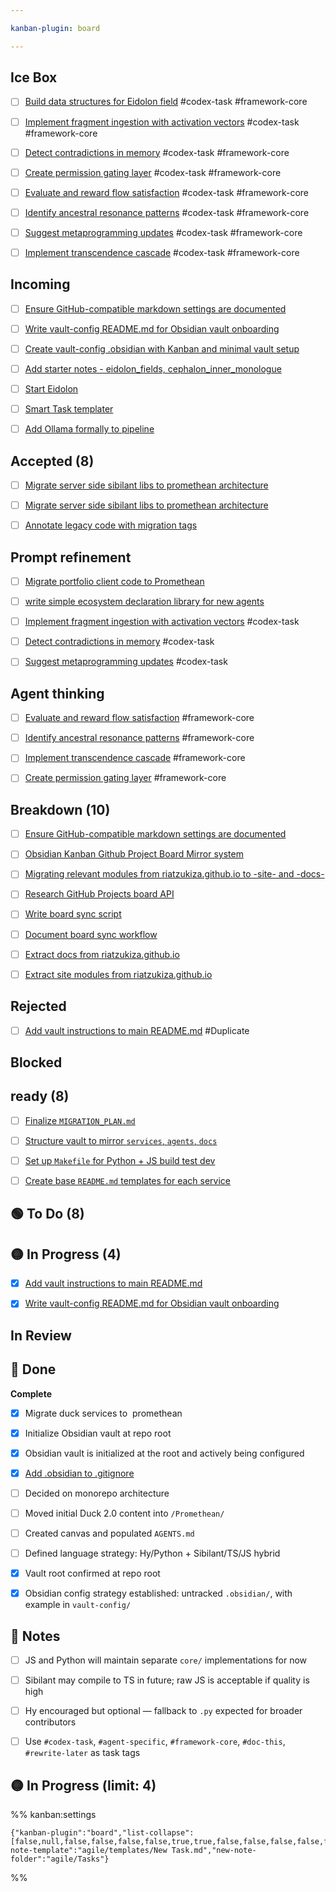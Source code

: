 ```yaml
---

kanban-plugin: board

---
```


## Ice Box

- [ ] [Build data structures for Eidolon field](../Tasks/Build%20data%20structures%20for%20Eidolon%20field.md) #codex-task #framework-core
- [ ] [Implement fragment ingestion with activation vectors](../Tasks/Implement%20fragment%20ingestion%20with%20activation%20vectors.md) #codex-task #framework-core
- [ ] [Detect contradictions in memory](../Tasks/Detect%20contradictions%20in%20memory.md) #codex-task #framework-core
- [ ] [Create permission gating layer](../Tasks/Create%20permission%20gating%20layer.md) #codex-task #framework-core
- [ ] [Evaluate and reward flow satisfaction](../Tasks/Evaluate%20and%20reward%20flow%20satisfaction.md) #codex-task #framework-core
- [ ] [Identify ancestral resonance patterns](../Tasks/Identify%20ancestral%20resonance%20patterns.md) #codex-task #framework-core
- [ ] [Suggest metaprogramming updates](../Tasks/Suggest%20metaprogramming%20updates.md) #codex-task #framework-core
- [ ] [Implement transcendence cascade](../Tasks/Implement%20transcendence%20cascade.md) #codex-task #framework-core


## Incoming

- [ ] [Ensure GitHub-compatible markdown settings are documented](../tasks/Ensure%20GitHub-compatible%20markdown%20settings%20are%20documented.md)
- [ ] [Write vault-config README.md for Obsidian vault onboarding](../Tasks/Write%20vault-config%20README.md%20for%20Obsidian%20vault%20onboarding.md)
- [ ] [Create vault-config .obsidian with Kanban and minimal vault setup](../tasks/Create%20vault-config%20.obsidian%20with%20Kanban%20and%20minimal%20vault%20setup.md)
- [ ] [Add starter notes - eidolon_fields, cephalon_inner_monologue](../tasks/Add%20starter%20notes%20-%20eidolon_fields%2C%20cephalon_inner_monologue.md)
- [ ] [Start Eidolon](../Tasks/Start%20Eidolon.md)
- [ ] [Smart Task templater](../Tasks/Smart%20Task%20templater.md)
- [ ] [Add Ollama formally to pipeline](../Tasks/Add%20Ollama%20formally%20to%20pipeline.md)


## Accepted (8)

- [ ] [Migrate server side sibilant libs to promethean architecture](../Tasks/Migrate%20server%20side%20sibilant%20libs%20to%20promethean%20architecture.md)
- [ ] [Migrate server side sibilant libs to promethean architecture](../Tasks/Migrate%20server%20side%20sibilant%20libs%20to%20promethean%20architecture.md)
- [ ] [Annotate legacy code with migration tags](../Tasks/Annotate%20legacy%20code%20with%20migration%20tags.md)


## Prompt refinement

- [ ] [Migrate portfolio client code to Promethean](../Tasks/Migrate%20portfolio%20client%20code%20to%20Promethean.md)
- [ ] [write simple ecosystem declaration library for new agents](../Tasks/write%20simple%20ecosystem%20declaration%20library%20for%20new%20agents.md)
- [ ] [Implement fragment ingestion with activation vectors](../Tasks/Implement%20fragment%20ingestion%20with%20activation%20vectors.md) #codex-task
- [ ] [Detect contradictions in memory](../Tasks/Detect%20contradictions%20in%20memory.md) #codex-task
- [ ] [Suggest metaprogramming updates](../Tasks/Suggest%20metaprogramming%20updates.md) #codex-task


## Agent thinking

- [ ] [Evaluate and reward flow satisfaction](../Tasks/Evaluate%20and%20reward%20flow%20satisfaction.md) #framework-core
- [ ] [Identify ancestral resonance patterns](../Tasks/Identify%20ancestral%20resonance%20patterns.md) #framework-core
- [ ] [Implement transcendence cascade](../Tasks/Implement%20transcendence%20cascade.md) #framework-core
- [ ] [Create permission gating layer](../Tasks/Create%20permission%20gating%20layer.md) #framework-core


## Breakdown (10)

- [ ] [Ensure GitHub-compatible markdown settings are documented](../tasks/Ensure%20GitHub-compatible%20markdown%20settings%20are%20documented.md)
- [ ] [Obsidian Kanban Github Project Board Mirror system](../Tasks/Obsidian%20Kanban%20Github%20Project%20Board%20Mirror%20system.md)
- [ ] [Migrating relevant modules from riatzukiza.github.io to -site- and -docs-](../Tasks/Migrating%20relevant%20modules%20from%20riatzukiza.github.io%20to%20-site-%20and%20-docs-.md)
- [ ] [Research GitHub Projects board API](../Tasks/Research%20GitHub%20Projects%20board%20API.md)
- [ ] [Write board sync script](../Tasks/Write%20board%20sync%20script.md)
- [ ] [Document board sync workflow](../Tasks/Document%20board%20sync%20workflow.md)
- [ ] [Extract docs from riatzukiza.github.io](../Tasks/Extract%20docs%20from%20riatzukiza.github.io.md)
- [ ] [Extract site modules from riatzukiza.github.io](../Tasks/Extract%20site%20modules%20from%20riatzukiza.github.io.md)


## Rejected

- [ ] [Add vault instructions to main README.md](../Tasks/Add%20vault%20instructions%20to%20main%20README.md.md) #Duplicate


## Blocked



## ready (8)

- [ ] [Finalize `MIGRATION_PLAN.md`](../Tasks/Finalize%20%60MIGRATION_PLAN.md%60.md)
- [ ] [Structure vault to mirror ` services `, ` agents `, ` docs `](Structure%20vault%20to%20mirror%20`%20services%20`,%20`%20agents%20`,%20`%20docs%20`.md)
- [ ] [Set up `Makefile` for Python + JS build test dev](Set%20up%20`Makefile`%20for%20Python%20+%20JS%20build%20test%20dev.md)
- [ ] [Create base `README.md` templates for each service](../Tasks/Create%20base%20%60README.md%60%20templates%20for%20each%20service.md)


## 🟢 To Do (8)



## 🟡 In Progress (4)

- [x] [Add vault instructions to main README.md](../Tasks/Add%20vault%20instructions%20to%20main%20README.md.md)
- [x] [Write vault-config README.md for Obsidian vault onboarding](../Tasks/Write%20vault-config%20README.md%20for%20Obsidian%20vault%20onboarding.md)


## In Review



## 🔵 Done

**Complete**
- [x] Migrate duck services to  promethean
- [x] Initialize Obsidian vault at repo root
- [x] Obsidian vault is initialized at the root and actively being configured
- [x] [Add .obsidian to .gitignore](../Tasks/Add%20.obsidian%20to%20.gitignore.md)
- [ ] Decided on monorepo architecture
- [ ] Moved initial Duck 2.0 content into `/Promethean/`
- [ ] Created canvas and populated `AGENTS.md`
- [ ] Defined language strategy: Hy/Python + Sibilant/TS/JS hybrid
- [x] Vault root confirmed at repo root
- [x] Obsidian config strategy established: untracked `.obsidian/`, with example in `vault-config/`


## 🧠 Notes

- [ ] JS and Python will maintain separate `core/` implementations for now
- [ ] Sibilant may compile to TS in future; raw JS is acceptable if quality is high
- [ ] Hy encouraged but optional — fallback to `.py` expected for broader contributors
- [ ] Use `#codex-task`, `#agent-specific`, `#framework-core`, `#doc-this`, `#rewrite-later` as task tags


## 🟡 In Progress (limit: 4)





%% kanban:settings
```
{"kanban-plugin":"board","list-collapse":[false,null,false,false,false,false,true,true,false,false,false,false,false,true,true],"new-note-template":"agile/templates/New Task.md","new-note-folder":"agile/Tasks"}
```
%%